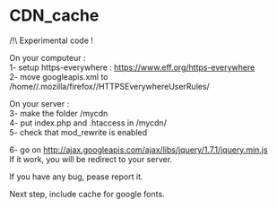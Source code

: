 CDN_cache
=========
  
  
/!\ Experimental code !  
  
On your computeur :  
1- setup https-everywhere : https://www.eff.org/https-everywhere  
2- move googleapis.xml to /home/<login>/.mozilla/firefox/<profile>/HTTPSEverywhereUserRules/  
  
On your server :  
3- make the folder /mycdn  
4- put index.php and .htaccess in /mycdn/  
5- check that mod_rewrite is enabled  
  
6- go on http://ajax.googleapis.com/ajax/libs/jquery/1.7.1/jquery.min.js  
  If it work, you will be redirect to your server.

If you have any bug, pease report it.

Next step, include cache for google fonts.
